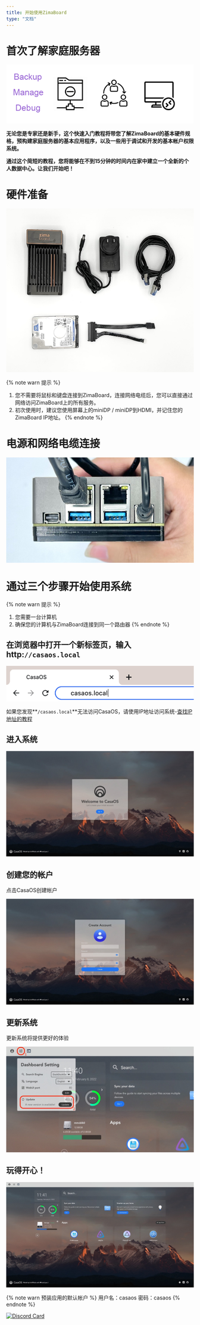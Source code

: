 ```yaml
---
title: 开始使用ZimaBoard
type: "文档"
---
```

# 首次了解家庭服务器

![Zimaboard Homeserve](/images/Get-Started-with-ZimaBoard/quick-get-start-zimaboard-homeserve.jpg)

**无论您是专家还是新手，这个快速入门教程将带您了解ZimaBoard的基本硬件规格，预构建家庭服务器的基本应用程序，以及一些用于调试和开发的基本帐户权限系统。**

**通过这个简短的教程，您将能够在不到15分钟的时间内在家中建立一个全新的个人数据中心。让我们开始吧！**

# 硬件准备

![ZimaBoard Quickstart Preparation](/images/Get-Started-with-ZimaBoard/quickstart-preparation.jpg )

{% note warn 提示 %}
1. 您不需要将鼠标和键盘连接到ZimaBoard，连接网络电缆后，您可以直接通过网络访问ZimaBoard上的所有服务。
2. 初次使用时，建议您使用屏幕上的miniDP / miniDP到HDMI，并记住您的ZimaBoard IP地址。
{% endnote %}

# 电源和网络电缆连接

![ZimaBoard Connect Power](/images/Get-Started-with-ZimaBoard/quickstart-power-connect.jpg)

# 通过三个步骤开始使用系统

{% note warn 提示 %}
1. 您需要一台计算机
2. 确保您的计算机与ZimaBoard连接到同一个路由器
{% endnote %}

## 在浏览器中打开一个新标签页，输入http:**`//casaos.local`**

![Enter to CasaOS](/images/Get-Started-with-ZimaBoard/casaos-enter-casa-local.jpg)

如果您发现**`/casaos.local`**无法访问CasaOS，请使用IP地址访问系统-[查找IP地址的教程](/faq/How-to-check-IP-address)

## 进入系统

![CasaOS HomePage](/images/Get-Started-with-ZimaBoard/casaos-welcome.jpg)

## 创建您的帐户

点击CasaOS创建帐户

![Create CasaOS Account](/images/Get-Started-with-ZimaBoard/casaos-create-account.jpg)

## 更新系统

更新系统将提供更好的体验

![CasaOS Update](/images/Get-Started-with-ZimaBoard/casaos-update.jpg)

## 玩得开心！

![CasaOS Main](/images/Get-Started-with-ZimaBoard/casaos-main.jpg)

{% note warn 预装应用的默认帐户 %}
用户名：casaos
密码：casaos
{% endnote %}

[![Discord Card](https://discordapp.com/api/guilds/884667213326463016/widget.png?style=banner2)](https://discord.gg/knqAbbBbeX)